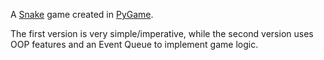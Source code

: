 A [Snake](https://en.wikipedia.org/wiki/Snake_(video_game_genre)) game created
in [PyGame](https://www.pygame.org).

The first version is very simple/imperative,
while the second version uses OOP features and an Event Queue to implement game logic.
